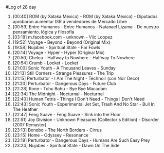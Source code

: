 #Log of 28 day

1. [00:40] ROM (by Xataka México) - ROM (by Xataka México) - Diputados aprobaron aumentar ISR a vendedores de Mercado Libre
1. [00:59] Entre Humanos - Entre Humanos - Natanael Lizama - De nuestro pensamiento, lógica y filosofía
1. [03:18] m.facebook.com - unknown - Viic Loopez
1. [19:52] Voyage - Beyond - Beyond (Original Mix)
1. [19:58] Nujabes - Spiritual State - Far Fowls
1. [20:14] Voyage - Hyper - Hyper (Original Mix)
1. [20:50] Chelou - Halfway to Nowhere - Halfway To Nowhere
1. [20:54] Crumb - Locket - Locket
1. [21:00] Sonic Youth - A Thousand Leaves - Sunday
1. [21:13] Still Corners - Strange Pleasures - The Trip
1. [21:15] Perturbator - I Am The Night - Technoir (con Noir Deco)
1. [21:20] Perturbator - Dangerous Days - Future Club
1. [22:28] Rone - Tohu Bohu - Bye Bye Macadam
1. [22:34] The Midnight - Nocturnal - Nocturnal
1. [22:40] Human Tetris - Things I Don't Need - Things I Don't Need
1. [22:43] Sonic Youth - Experimental Jet Set, Trash And No Star - Bull In The Heather
1. [22:47] Feng Suave - Feng Suave - Sink into the Floor
1. [22:51] Joy Division - Unknown Pleasures (Collector's Edition) - Disorder (2007 Remaster)
1. [23:13] Bonobo - The North Borders - Cirrus
1. [23:15] Home - Odyssey - Resonance
1. [23:19] Perturbator - Dangerous Days - Humans Are Such Easy Prey
1. [23:24] Nujabes - Spiritual State - Dawn On The Side
